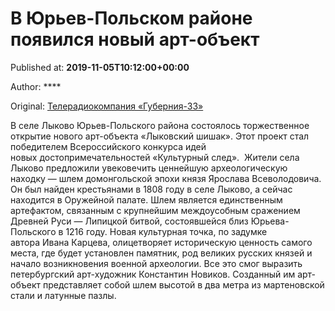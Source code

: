 
# В Юрьев-Польском районе появился новый арт-объект

Published at: **2019-11-05T10:12:00+00:00**

Author: ****

Original: [Телерадиокомпания «Губерния-33»](http://trc33.ru/news/expert/v-yurev-polskom-rayone-poyavilsya-novyy-art-obekt/)

В селе Лыково Юрьев-Польского района состоялось торжественное открытие нового арт-объекта «Лыковский шишак». Этот проект стал победителем Всероссийского конкурса идей новых достопримечательностей «Культурный след». 
Жители села Лыково предложили увековечить ценнейшую археологическую находку — шлем домонгольской эпохи князя Ярослава Всеволодовича. Он был найден крестьянами в 1808 году в селе Лыково, а сейчас находится в Оружейной палате. Шлем является единственным артефактом, связанным с крупнейшим междоусобным сражением Древней Руси — Липицкой битвой, состоявшейся близ Юрьева-Польского в 1216 году.
Новая культурная точка, по задумке автора Ивана Карцева, олицетворяет историческую ценность самого места, где будет установлен памятник, род великих русских князей и начало возникновения военной археологии. Все это смог выразить петербургский арт-художник Константин Новиков. Созданный им арт-объект представляет собой шлем высотой в два метра из мартеновской стали и латунные пазлы.
